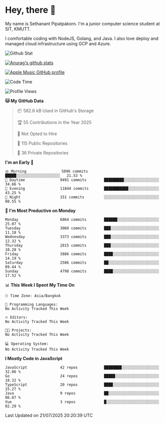 # Hey, there 🙌
My name is Sethanant Pipatpakorn. I'm a junior computer science student at SIT, KMUTT.

I comfortable coding with NodeJS, Golang, and Java. I also love deploy and managed cloud infrastructure using GCP and Azure.

![Github Stat](https://github-profile-summary-cards.vercel.app/api/cards/profile-details?username=thetkpark&theme=dracula)

[![Anurag's github stats](https://github-readme-stats.vercel.app/api?username=thetkpark&count_private=true&show_icons=true&theme=tokyonight)](https://github.com/anuraghazra/github-readme-stats)

[![Apple Music GitHub profile](https://apple-music-github-profile.rayriffy.com/theme/light.svg?uid=000347.6120fcbefcb74cd59d65c108cc315787.1333)](https://github.com/rayriffy/apple-music-github-profile)

<!--START_SECTION:waka-->
![Code Time](http://img.shields.io/badge/Code%20Time-1%2C084%20hrs%204%20mins-blue)

![Profile Views](http://img.shields.io/badge/Profile%20Views-0-blue)

**🐱 My GitHub Data** 

> 📦 582.6 kB Used in GitHub's Storage 
 > 
> 🏆 55 Contributions in the Year 2025
 > 
> 🚫 Not Opted to Hire
 > 
> 📜 115 Public Repositories 
 > 
> 🔑 36 Private Repositories 
 > 
**I'm an Early 🐤** 

```text
🌞 Morning                5896 commits        █████░░░░░░░░░░░░░░░░░░░░   21.53 % 
🌆 Daytime                9491 commits        █████████░░░░░░░░░░░░░░░░   34.66 % 
🌃 Evening                11844 commits       ███████████░░░░░░░░░░░░░░   43.25 % 
🌙 Night                  151 commits         ░░░░░░░░░░░░░░░░░░░░░░░░░   00.55 % 
```
📅 **I'm Most Productive on Monday** 

```text
Monday                   6864 commits        ██████░░░░░░░░░░░░░░░░░░░   25.07 % 
Tuesday                  3060 commits        ███░░░░░░░░░░░░░░░░░░░░░░   11.18 % 
Wednesday                3373 commits        ███░░░░░░░░░░░░░░░░░░░░░░   12.32 % 
Thursday                 2815 commits        ███░░░░░░░░░░░░░░░░░░░░░░   10.28 % 
Friday                   3886 commits        ████░░░░░░░░░░░░░░░░░░░░░   14.19 % 
Saturday                 2586 commits        ██░░░░░░░░░░░░░░░░░░░░░░░   09.44 % 
Sunday                   4798 commits        ████░░░░░░░░░░░░░░░░░░░░░   17.52 % 
```


📊 **This Week I Spent My Time On** 

```text
🕑︎ Time Zone: Asia/Bangkok

💬 Programming Languages: 
No Activity Tracked This Week

🔥 Editors: 
No Activity Tracked This Week

🐱‍💻 Projects: 
No Activity Tracked This Week

💻 Operating System: 
No Activity Tracked This Week
```

**I Mostly Code in JavaScript** 

```text
JavaScript               42 repos            ████████░░░░░░░░░░░░░░░░░   32.06 % 
Go                       24 repos            █████░░░░░░░░░░░░░░░░░░░░   18.32 % 
TypeScript               20 repos            ████░░░░░░░░░░░░░░░░░░░░░   15.27 % 
Java                     9 repos             ██░░░░░░░░░░░░░░░░░░░░░░░   06.87 % 
Vue                      3 repos             █░░░░░░░░░░░░░░░░░░░░░░░░   02.29 % 
```




 Last Updated on 21/07/2025 20:20:39 UTC
<!--END_SECTION:waka-->
